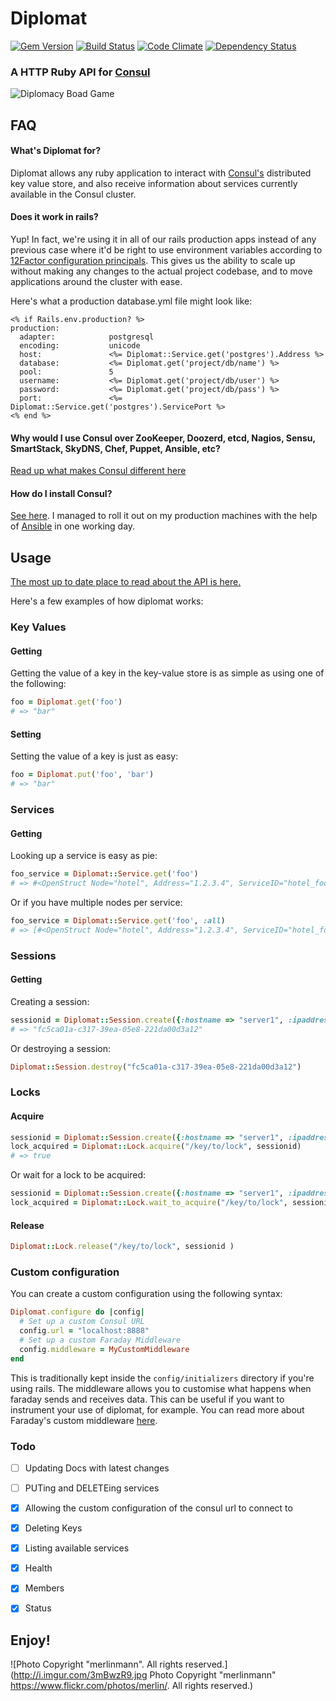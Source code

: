 # Diplomat
[![Gem Version](https://badge.fury.io/rb/diplomat.svg)](http://badge.fury.io/rb/diplomat) [![Build Status](https://travis-ci.org/WeAreFarmGeek/diplomat.svg?branch=master)](https://travis-ci.org/WeAreFarmGeek/diplomat) [![Code Climate](https://codeclimate.com/github/johnhamelink/diplomat.png)](https://codeclimate.com/github/WeAreFarmGeek/diplomat) [![Dependency Status](https://gemnasium.com/WeAreFarmGeek/diplomat.svg)](https://gemnasium.com/WeAreFarmGeek/diplomat)
### A HTTP Ruby API for [Consul](http://www.consul.io/)

![Diplomacy Boad Game](http://i.imgur.com/Nkuy4b7.jpg)


## FAQ

#### What's Diplomat for?

Diplomat allows any ruby application to interact with [Consul's](http://www.consul.io/) distributed key value store, and also receive information about services currently available in the Consul cluster.

#### Does it work in rails?

Yup! In fact, we're using it in all of our rails production apps instead of any previous case where it'd be right to use environment variables according to [12Factor configuration principals](http://12factor.net/config). This gives us the ability to scale up without making any changes to the actual project codebase, and to move applications around the cluster with ease.

Here's what a production database.yml file might look like:

```erb
<% if Rails.env.production? %>
production:
  adapter:            postgresql
  encoding:           unicode
  host:               <%= Diplomat::Service.get('postgres').Address %>
  database:           <%= Diplomat.get('project/db/name') %>
  pool:               5
  username:           <%= Diplomat.get('project/db/user') %>
  password:           <%= Diplomat.get('project/db/pass') %>
  port:               <%= Diplomat::Service.get('postgres').ServicePort %>
<% end %>
```

#### Why would I use Consul over ZooKeeper, Doozerd, etcd, Nagios, Sensu, SmartStack, SkyDNS, Chef, Puppet, Ansible, etc?

[Read up what makes Consul different here](http://www.consul.io/intro/vs/index.html)

#### How do I install Consul?

[See here](http://www.consul.io/intro/). I managed to roll it out on my production machines with the help of [Ansible](http://www.ansible.com/) in one working day.

## Usage

[The most up to date place to read about the API is here.](http://rubydoc.info/github/WeAreFarmGeek/diplomat)

Here's a few examples of how diplomat works:

### Key Values

#### Getting

Getting the value of a key in the key-value store is as simple as using one of the following:

```ruby
foo = Diplomat.get('foo')
# => "bar"
```

#### Setting

Setting the value of a key is just as easy:

```ruby
foo = Diplomat.put('foo', 'bar')
# => "bar"
```

### Services

#### Getting

Looking up a service is easy as pie:

```ruby
foo_service = Diplomat::Service.get('foo')
# => #<OpenStruct Node="hotel", Address="1.2.3.4", ServiceID="hotel_foo", ServiceName="foo", ServiceTags=["foo"], ServicePort=5432> 
```
Or if you have multiple nodes per service:

```ruby
foo_service = Diplomat::Service.get('foo', :all)
# => [#<OpenStruct Node="hotel", Address="1.2.3.4", ServiceID="hotel_foo", ServiceName="foo", ServiceTags=["foo"], ServicePort=5432>,#<OpenStruct Node="indigo", Address="1.2.3.5", ServiceID="indigo_foo", ServiceName="foo", ServiceTags=["foo"], ServicePort=5432>]
```

### Sessions

#### Getting

Creating a session:

```ruby
sessionid = Diplomat::Session.create({:hostname => "server1", :ipaddress => "4.4.4.4"})
# => "fc5ca01a-c317-39ea-05e8-221da00d3a12"
```
Or destroying a session:

```ruby
Diplomat::Session.destroy("fc5ca01a-c317-39ea-05e8-221da00d3a12")
```

### Locks

#### Acquire

```ruby
sessionid = Diplomat::Session.create({:hostname => "server1", :ipaddress => "4.4.4.4"})
lock_acquired = Diplomat::Lock.acquire("/key/to/lock", sessionid)
# => true
```
Or wait for a lock to be acquired:

```ruby
sessionid = Diplomat::Session.create({:hostname => "server1", :ipaddress => "4.4.4.4"})
lock_acquired = Diplomat::Lock.wait_to_acquire("/key/to/lock", sessionid)
```

#### Release

```ruby
Diplomat::Lock.release("/key/to/lock", sessionid )
```

### Custom configuration

You can create a custom configuration using the following syntax:

```ruby
Diplomat.configure do |config|
  # Set up a custom Consul URL
  config.url = "localhost:8888"
  # Set up a custom Faraday Middleware
  config.middleware = MyCustomMiddleware
end
```

This is traditionally kept inside the `config/initializers` directory if you're using rails. The middleware allows you to customise what happens when faraday sends and receives data. This can be useful if you want to instrument your use of diplomat, for example. You can read more about Faraday's custom middleware [here](http://stackoverflow.com/a/20973008).

### Todo

-  [ ] Updating Docs with latest changes
-  [ ] PUTing and DELETEing services
-  [x] Allowing the custom configuration of the consul url to connect to
-  [x] Deleting Keys
-  [x] Listing available services
-  [x] Health
-  [x] Members
-  [x] Status


## Enjoy!

![Photo Copyright "merlinmann". All rights reserved.](http://i.imgur.com/3mBwzR9.jpg Photo Copyright "merlinmann" https://www.flickr.com/photos/merlin/. All rights reserved.)
